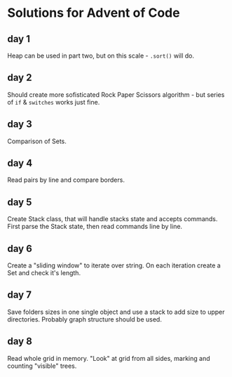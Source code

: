 # Solutions for Advent of Code
## day 1

Heap can be used in part two, but on this scale - `.sort()` will do.

## day 2

Should create more sofisticated Rock Paper Scissors algorithm - but series of `if` & `switches` works just fine.

## day 3

Comparison of Sets.

## day 4

Read pairs by line and compare borders.

## day 5

Create Stack class, that will handle stacks state and accepts commands.
First parse the Stack state, then read commands line by line.

## day 6 

Create a "sliding window" to iterate over string. On each iteration create a Set and check it's length.

## day 7

Save folders sizes in one single object and use a stack to add size to upper directories. Probably graph structure should be used.

## day 8

Read whole grid in memory. "Look" at grid from all sides, marking and counting "visible" trees.
